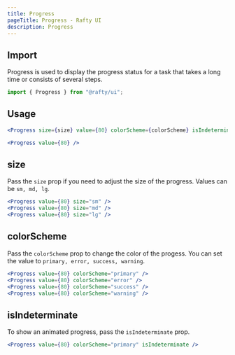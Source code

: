 ```yaml
---
title: Progress
pageTitle: Progress - Rafty UI
description: Progress
---
```


## Import

Progress is used to display the progress status for a task that takes a long time or consists of several steps.

```jsx
import { Progress } from "@rafty/ui";
```

## Usage

```jsx
<Progress size={size} value={80} colorScheme={colorScheme} isIndeterminate={isIndeterminate} />

<Progress value={80} />
```

## size

Pass the `size` prop if you need to adjust the size of the progress. Values can be `sm, md, lg`.

```jsx
<Progress value={80} size="sm" />
<Progress value={80} size="md" />
<Progress value={80} size="lg" />
```

## colorScheme

Pass the `colorScheme` prop to change the color of the progess. You can set the value to `primary, error, success, warning`.

```jsx
<Progress value={80} colorScheme="primary" />
<Progress value={80} colorScheme="error" />
<Progress value={80} colorScheme="success" />
<Progress value={80} colorScheme="warning" />
```

## isIndeterminate

To show an animated progress, pass the `isIndeterminate` prop.

```jsx
<Progress value={80} colorScheme="primary" isIndeterminate />
```
